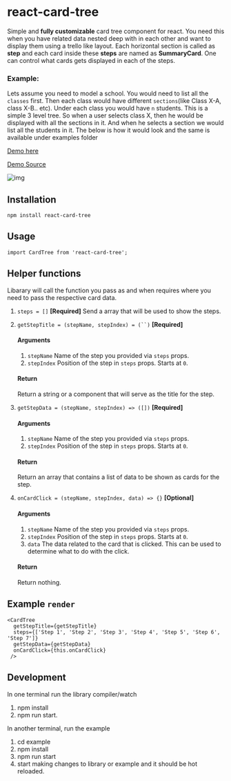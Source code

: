# react-card-tree
 Simple and **fully customizable** card tree component for react. You need this when you have related data nested deep with in each other and want to display them using a trello like layout. Each horizontal section is called as **step** and each card inside these **steps** are named as **SummaryCard**. One can control what cards gets displayed in each of the steps.
 
 ### Example: 
 Lets assume you need to model a school. You would need to list all the `classes` first. Then each class would have different `sections`(like Class X-A, class X-B.. etc). Under each class you would have `n` students. This is a simple 3 level tree. So when a user selects class X, then he would be displayed with all the sections in it. And when he selects a section we would list all the students in it. The below is how it would look and the same is available under examples folder

[Demo here](http://demo)

[Demo Source ](example/src/)

![img](https://i.imgur.com/xHGx0tD.gif?1)

## Installation

    npm install react-card-tree

## Usage

    import CardTree from 'react-card-tree';

## Helper functions
Libarary will call the function you pass as and when requires where you need to pass the respective card data.

1. `steps = []`
   **[Required]**
   Send a array that will be used to show the steps.

2. `getStepTitle = (stepName, stepIndex) = (``)`
   **[Required]**
   #### Arguments
   1. `stepName` Name of the step you provided via `steps` props.
   2. `stepIndex` Position of the step in `steps` props. Starts at `0`.
   #### Return
   Return a string or a component that will serve as the title for the step.

3. `getStepData = (stepName, stepIndex) => ([])`
   **[Required]**
   #### Arguments
   1. `stepName` Name of the step you provided via `steps` props.
   2. `stepIndex` Position of the step in `steps` props. Starts at `0`.
   #### Return
   Return an array that contains a list of data to be shown as cards for the step.

4. `onCardClick = (stepName, stepIndex, data) => {}`
   **[Optional]**
   #### Arguments
   1. `stepName` Name of the step you provided via `steps` props.
   2. `stepIndex` Position of the step in `steps` props. Starts at `0`.
   3. `data` The data related to the card that is clicked. This can be used to determine what to do with the click.

   #### Return
   Return nothing.


## Example `render`

    <CardTree
      getStepTitle={getStepTitle}
      steps={['Step 1', 'Step 2', 'Step 3', 'Step 4', 'Step 5', 'Step 6', 'Step 7']}
      getStepData={getStepData}
      onCardClick={this.onCardClick}
     />


## Development

  In one terminal run the library compiler/watch

  1. npm install
  2. npm run start.

  In another terminal, run the example

  1. cd example
  2. npm install
  3. npm run start
  4. start making changes to library or example and it should be hot reloaded.
